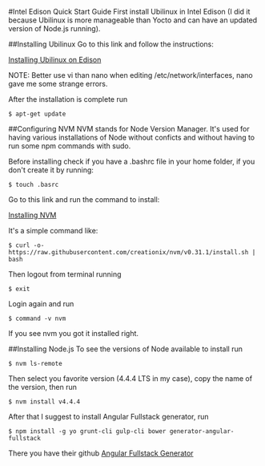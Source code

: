 #Intel Edison Quick Start Guide
First install Ubilinux in Intel Edison (I did it because Ubilinux is more manageable than Yocto and can have an updated version of Node.js running).

##Installing Ubilinux
Go to this link and follow the instructions:

[Installing Ubilinux on Edison](https://learn.sparkfun.com/tutorials/loading-debian-ubilinux-on-the-edison)

NOTE: Better use vi than nano when editing /etc/network/interfaces, nano gave me some strange errors.

After the installation is complete run

	$ apt-get update

##Configuring NVM
NVM stands for Node Version Manager. It's used for having various installations of Node without conficts and without having to run some npm commands with sudo.

Before installing check if you have a .bashrc file in your home folder, if you don't create it by running:
	
	$ touch .basrc

Go to this link and run the command to install:

[Installing NVM](https://github.com/creationix/nvm)

It's a simple command like:

	$ curl -o- https://raw.githubusercontent.com/creationix/nvm/v0.31.1/install.sh | bash
	
Then logout from terminal running

	$ exit
	
Login again and run

	$ command -v nvm
	
If you see nvm you got it installed right.


##Installing Node.js
To see the versions of Node available to install run

	$ nvm ls-remote
	
Then select you favorite version (4.4.4 LTS in my case), copy the name of the version, then run

	$ nvm install v4.4.4
	
After that I suggest to install Angular Fullstack generator, run

	$ npm install -g yo grunt-cli gulp-cli bower generator-angular-fullstack
	
There you have their github [Angular Fullstack Generator](https://github.com/angular-fullstack/generator-angular-fullstack)

	


